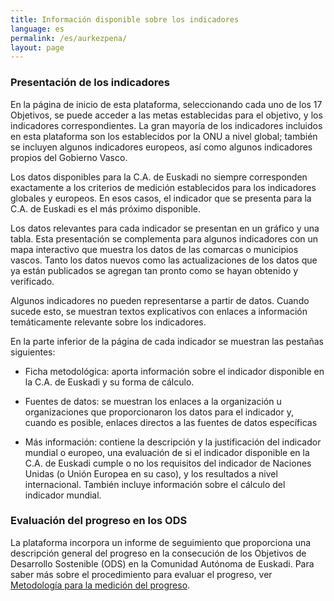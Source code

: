 ```yaml
---
title: Información disponible sobre los indicadores
language: es
permalink: /es/aurkezpena/
layout: page
---
```


### Presentación de los indicadores

En la página de inicio de esta plataforma, seleccionando cada uno de los 17 Objetivos, se puede acceder a las metas establecidas para el objetivo, y los indicadores correspondientes. La gran mayoría de los indicadores incluidos en esta plataforma son los establecidos por la ONU a nivel global; también se incluyen algunos indicadores europeos, así como algunos indicadores propios del Gobierno Vasco. 

Los datos disponibles para la C.A. de Euskadi no siempre corresponden exactamente a los criterios de medición establecidos para los indicadores globales y europeos. En esos casos, el indicador que se presenta para la C.A. de Euskadi es el más próximo disponible. 

Los datos relevantes para cada indicador se presentan en un gráfico y una tabla. Esta presentación se complementa para algunos indicadores con un mapa interactivo que muestra los datos de las comarcas o municipios vascos. 
Tanto los datos nuevos como las actualizaciones de los datos que ya están publicados se agregan tan pronto como se hayan obtenido y verificado. 

Algunos indicadores no pueden representarse a partir de datos. Cuando sucede esto, se muestran textos explicativos con enlaces a información temáticamente relevante sobre los indicadores. 

En la parte inferior de la página de cada indicador se muestran las pestañas siguientes: 

-	Ficha metodológica: aporta información sobre el indicador disponible en la C.A. de Euskadi y su forma de cálculo.
  
-	Fuentes de datos: se muestran los enlaces a la organización u organizaciones que proporcionaron los datos para el indicador y, cuando es posible, enlaces directos a las fuentes de datos específicas
  
-	Más información: contiene la descripción y la justificación del indicador mundial o europeo, una evaluación de si el indicador disponible en la C.A. de Euskadi cumple o no los requisitos del indicador de Naciones Unidas (o Unión Europea en su caso), y los resultados a nivel internacional. También incluye información sobre el cálculo del indicador mundial.

### Evaluación del progreso en los ODS

La plataforma incorpora un informe de seguimiento que proporciona una descripción general del progreso en la consecución de los Objetivos de Desarrollo Sostenible (ODS) en la Comunidad Autónoma de Euskadi. Para saber más sobre el procedimiento para evaluar el progreso, ver [Metodología para la medición del progreso](https://eustat-des.github.io/site/es/metodologia/).
